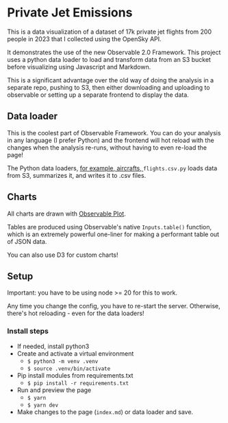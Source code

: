 # Private Jet Emissions

This is a data visualization of a dataset of 17k private jet flights from 200 people in 2023 that I collected using the OpenSky API.

It demonstrates the use of the new Observable 2.0 Framework. This project uses a python data loader to load and transform data from an S3 bucket before visualizing using Javascript and Markdown.

This is a significant advantage over the old way of doing the analysis in a separate repo, pushing to S3, then either downloading and uploading to observable or setting up a separate frontend to display the data.

## Data loader

This is the coolest part of Observable Framework. You can do your analysis in any language (I prefer Python) and the frontend will hot reload with the changes when the analysis re-runs, without having to even re-load the page!

The Python data loaders, [for example, aircrafts, ](../../docs/loaders.md) `flights.csv.py` loads data from S3, summarizes it, and writes it to .csv files.

## Charts

All charts are drawn with [Observable Plot](https://observablehq/com/plot).

Tables are produced using Observable's native `Inputs.table()` function, which is an extremely powerful one-liner for making a performant table out of JSON data.

You can also use D3 for custom charts!

## Setup

Important: you have to be using node >= 20 for this to work.

Any time you change the config, you have to re-start the server. Otherwise, there's hot reloading - even for the data loaders!

### Install steps

- If needed, install python3
- Create and activate a virtual environment
  - `$ python3 -m venv .venv`
  - `$ source .venv/bin/activate`
- Pip install modules from requirements.txt
  - `$ pip install -r requirements.txt`
- Run and preview the page
  - `$ yarn`
  - `$ yarn dev`
- Make changes to the page (`index.md`) or data loader and save.
